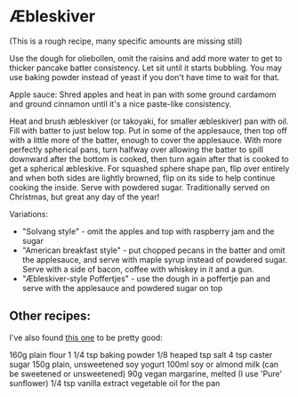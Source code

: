 # Æbleskiver

(This is a rough recipe, many specific amounts are missing still)

Use the dough for oliebollen, omit the raisins and add more water to get to thicker pancake batter consistency. Let sit until it starts bubbling. You may use baking powder instead of yeast if you don't have time to wait for that.

Apple sauce:
Shred apples and heat in pan with some ground cardamom and ground cinnamon until it's a nice paste-like consistency.

Heat and brush æbleskiver (or takoyaki, for smaller æbleskiver) pan with oil. Fill with batter to just below top. Put in some of the applesauce, then top off with a little more of the batter, enough to cover the applesauce. With more perfectly spherical pans, turn halfway over allowing the batter to spill downward after the bottom is cooked, then turn again after that is cooked to get a spherical æbleskive. For squashed sphere shape pan, flip over entirely and when both sides are lightly browned, flip on its side to help continue cooking the inside. Serve with powdered sugar. Traditionally served on Christmas, but great any day of the year!

Variations:
- "Solvang style" - omit the apples and top with raspberry jam and the sugar
- "American breakfast style" - put chopped pecans in the batter and omit the applesauce, and serve with maple syrup instead of powdered sugar. Serve with a side of bacon, coffee with whiskey in it and a gun.
- "Æbleskiver-style Poffertjes" - use the dough in a poffertje pan and serve with the applesauce and powdered sugar on top

## Other recipes:
I've also found [this one](http://www.maplespice.com/2009/01/vegan-aebleskiver.html) to be pretty good:

160g plain flour
1 1/4 tsp baking powder
1/8 heaped tsp salt
4 tsp caster sugar
150g plain, unsweetened soy yogurt
100ml soy or almond milk (can be sweetened or unsweetened)
90g vegan margarine, melted (I use 'Pure' sunflower)
1/4 tsp vanilla extract
vegetable oil for the pan